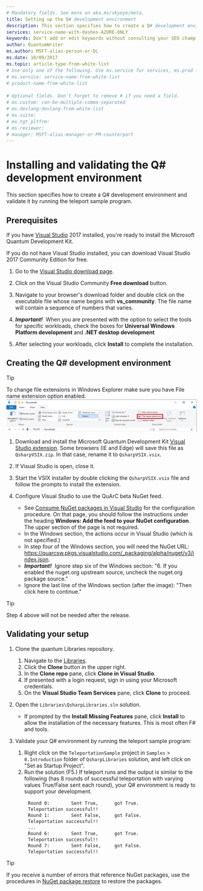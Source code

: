 ```yaml
---
# Mandatory fields. See more on aka.ms/skyeye/meta.
title: Setting up the Q# development environment 
description: This section specifies how to create a Q# development environment and validate it by running the teleport sample program. 
services: service-name-with-dashes-AZURE-ONLY 
keywords: Don’t add or edit keywords without consulting your SEO champ.
author: QuantumWriter
ms.author: MSFT-alias-person-or-DL
ms.date: 10/09/2017
ms.topic: article-type-from-white-list
# Use only one of the following. Use ms.service for services, ms.prod for on-prem. Remove the # before the relevant field.
# ms.service: service-name-from-white-list
# product-name-from-white-list

# Optional fields. Don't forget to remove # if you need a field.
# ms.custom: can-be-multiple-comma-separated
# ms.devlang:devlang-from-white-list
# ms.suite: 
# ms.tgt_pltfrm:
# ms.reviewer:
# manager: MSFT-alias-manager-or-PM-counterpart
---
```


# Installing and validating the Q# development environment

This section specifies how to create a Q# development environment and validate it by running the teleport sample program.

## Prerequisites

If you have [Visual Studio](https://www.visualstudio.com/) 2017 installed, you're ready to install the Microsoft Quantum Development Kit.

If you do not have Visual Studio installed, you can download Visual Studio 2017 Community Edition for free.
1. Go to the [Visual Studio download page](https://www.visualstudio.com/downloads/).

1. Click on the Visual Studio Community **Free download** button.

2. Navigate to your browser's download folder and double click on the executable file whose name begins with **vs_community**. The file name will contain a sequence of numbers that varies.

3. _**Important!**_ &nbsp;When you are presented with the option to select the tools for specific workloads, check the boxes for **Universal Windows Platform development** and **.NET desktop development**

4. After selecting your workloads, click **Install** to complete the installation.

## Creating the Q# development environment 

> [!TIP]
> To change file extensions in Windows Explorer make sure you have File name extension option
> enabled. 
> ![file name extensions](media/file-extension.png)

1. Download and install the Microsoft Quantum Development Kit [Visual Studio extension](https://solidrepo.blob.core.windows.net/alpha/latest/QsharpVSIX.vsix). 
Some browsers (IE and Edge) will save this file as `QsharpVSIX.zip`. In that case, rename it to `QsharpVSIX.vsix`.

1. If Visual Studio is open, close it.

1. Start the VSIX installer by double clicking the `QsharpVSIX.vsix` file and follow the prompts to install the extension.

1. Configure Visual Studio to use the QuArC beta NuGet feed.
    - See [Consume NuGet packages in Visual Studio](https://www.visualstudio.com/en-us/docs/package/nuget/consume) for the configuration procedure. On that page, you should follow the instructions under the heading **Windows: Add the feed to your NuGet configuration**. The upper section of the page is not required.
    - In the Windows section, the actions occur in Visual Studio (which is not specified.)
    - In step four of the Windows section, you will need the NuGet URL: https://quarcsw.pkgs.visualstudio.com/_packaging/alpha/nuget/v3/index.json.
    - _**Important!**_  &nbsp;Ignore step six of the Windows section: "6. If you enabled the nuget.org upstream source, uncheck the nuget.org package source."
    - Ignore the last line of the Windows section (after the image): "Then click here to continue."

> [!TIP]
> Step 4 above will not be needed after the release.
## Validating your setup

1. Clone the quantum Libraries repository.
    1. Navigate to the [Libraries](https://quarcsw.visualstudio.com/_git/Libraries).
    2. Click the **Clone** button in the upper right.
    3. In the **Clone repo** pane, click **Clone in Visual Studio**.
    4. If presented with a login request, sign in using your Microsoft credentials.
    5. On the **Visual Studio Team Services** pane, click **Clone** to proceed.

2. Open the `Libraries\QsharpLibraries.sln` solution. 
    - If prompted by the **Install Missing Features** pane, click **Install** to allow the installation of the necessary features. This is most often F# and tools.

3. Validate your Q# environment by running the teleport sample program:
    
   1. Right click on the `TeleportationSample` project in `Samples` > `0.Introduction` folder of `QsharpLibraries` solution, and left click on "Set as Startup Project".
   2. Run the solution (F5.) If teleport runs and the output is similar to the following (has 8 rounds of successful teleportation with varying values True/False sent each round), your Q# environment is ready to support your development.

```
        Round 0:        Sent True,      got True. 
        Teleportation successful!!
        Round 1:        Sent False,     got False. 
        Teleportation successful!!
        ...
        Round 6:        Sent True,      got True. 
        Teleportation successful!!
        Round 7:        Sent False,     got False. 
        Teleportation successful!!
```

> [!Tip]
> If you receive a number of errors that reference NuGet packages, use the procedures in [NuGet package restore](https://docs.microsoft.com/en-us/nuget/consume-packages/package-restore) to restore the packages.
